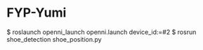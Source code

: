 # FYP-Yumi

$ roslaunch openni_launch openni.launch device_id:=#2
$ rosrun shoe_detection shoe_position.py 
